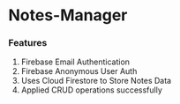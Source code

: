 # Notes-Manager

### Features
1) Firebase Email Authentication
2) Firebase Anonymous User Auth 
3) Uses Cloud Firestore to Store Notes Data 
4) Applied CRUD operations successfully
